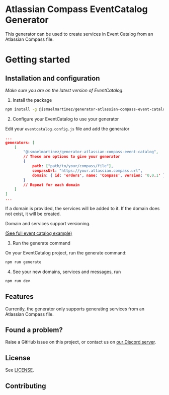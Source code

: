 # Atlassian Compass EventCatalog Generator

This generator can be used to create services in Event Catalog from an Atlassian Compass file.

# Getting started

## Installation and configuration

_Make sure you are on the latest version of EventCatalog_.

1. Install the package

```sh
npm install -g @ismaelmartinez/generator-atlassian-compass-event-catalog
```

2. Configure your EventCatalog to use your generator 

Edit your `eventcatalog.config.js` file and add the generator

```json
...
generators: [
    [
        "@ismaelmartinez/generator-atlassian-compass-event-catalog", 
        // These are options to give your generator
        {
            path: ["path/to/your/compass/file"],
            compassUrl: "https://your.atlassian.compass.url",
            domain: { id: 'orders', name: 'Compass', version: '0.0.1' }, //Optional
        }
        // Repeat for each domain
    ]
]
...
```

If a domain is provided, the services will be added to it. If the domain does not exist, it will be created.

Domain and services support versioning.

[(See full event catalog example)](examples/eventcatalog.config.js)

3. Run the generate command

On your EventCatalog project, run the generate command:

```sh
npm run generate
```

4. See your new domains, services and messages, run

```sh
npm run dev
```

## Features

Currently, the generator only supports generating services from an Atlassian Compass file.

## Found a problem?

Raise a GitHub issue on this project, or contact us on [our Discord server](https://discord.gg/3rjaZMmrAm).

## License

See [LICENSE](LICENSE).

## Contributing

